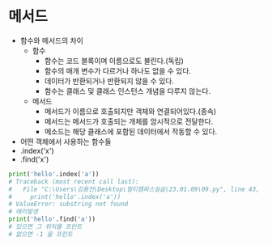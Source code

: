 # 메서드
* 함수와 메서드의 차이
  * 함수
    * 함수는 코드 블록이며 이름으로도 불린다.(독립)
    * 함수의 매개 변수가 다르거나 하나도 없을 수 있다.
    * 데이터가 반환되거나 반환되지 않을 수 있다.
    * 함수는 클래스 및 클래스 인스턴스 개념을 다루지 않는다.
  * 메서드
    * 메서드가 이름으로 호출되지만 객체와 연결되어있다.(종속)
    * 메서드는 메서드가 호출되는 개체를 암시적으로 전달한다.
    * 메소드는 해당 클래스에 포함된 데이터에서 작동할 수 있다.
* 어떤 객체에서 사용하는 함수들
* .index('x')
* .find('x')
```python
print('hello'.index('a'))
# Traceback (most recent call last):
#   File "C:\Users\김용진\Desktop\멀티캠퍼스실습\23.01.09\09.py", line 43, in <module>
#     print('hello'.index('a'))
# ValueError: substring not found
# 에러발생
print('hello'.find('a'))
# 있으면 그 위치를 프린트
# 없으면 -1 을 프린트
```